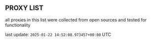 ## PROXY LIST

all proxies in this list were collected from open sources and tested for functionality

last update: `2025-01-22 14:52:08.973457+00:00` UTC